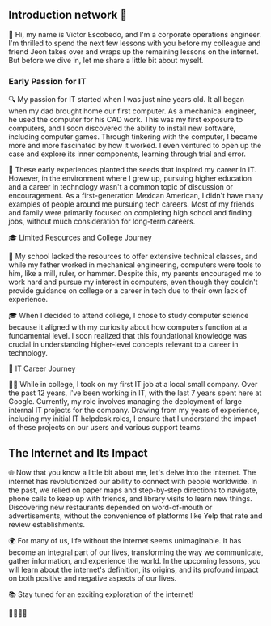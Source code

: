 ## Introduction network 👋

👋 Hi, my name is Victor Escobedo, and I'm a corporate operations engineer. I'm thrilled to spend the next few lessons with you before my colleague and friend Jeon takes over and wraps up the remaining lessons on the internet. But before we dive in, let me share a little bit about myself.

### Early Passion for IT

🔍 My passion for IT started when I was just nine years old. It all began when my dad brought home our first computer. As a mechanical engineer, he used the computer for his CAD work. This was my first exposure to computers, and I soon discovered the ability to install new software, including computer games. Through tinkering with the computer, I became more and more fascinated by how it worked. I even ventured to open up the case and explore its inner components, learning through trial and error.

🌱 These early experiences planted the seeds that inspired my career in IT. However, in the environment where I grew up, pursuing higher education and a career in technology wasn't a common topic of discussion or encouragement. As a first-generation Mexican American, I didn't have many examples of people around me pursuing tech careers. Most of my friends and family were primarily focused on completing high school and finding jobs, without much consideration for long-term careers.

🎓 Limited Resources and College Journey

🚧 My school lacked the resources to offer extensive technical classes, and while my father worked in mechanical engineering, computers were tools to him, like a mill, ruler, or hammer. Despite this, my parents encouraged me to work hard and pursue my interest in computers, even though they couldn't provide guidance on college or a career in tech due to their own lack of experience.

🎓 When I decided to attend college, I chose to study computer science because it aligned with my curiosity about how computers function at a fundamental level. I soon realized that this foundational knowledge was crucial in understanding higher-level concepts relevant to a career in technology.

💼 IT Career Journey

👨‍💻 While in college, I took on my first IT job at a local small company. Over the past 12 years, I've been working in IT, with the last 7 years spent here at Google. Currently, my role involves managing the deployment of large internal IT projects for the company. Drawing from my years of experience, including my initial IT helpdesk roles, I ensure that I understand the impact of these projects on our users and various support teams.

## The Internet and Its Impact

🌐 Now that you know a little bit about me, let's delve into the internet. The internet has revolutionized our ability to connect with people worldwide. In the past, we relied on paper maps and step-by-step directions to navigate, phone calls to keep up with friends, and library visits to learn new things. Discovering new restaurants depended on word-of-mouth or advertisements, without the convenience of platforms like Yelp that rate and review establishments.

🌍 For many of us, life without the internet seems unimaginable. It has become an integral part of our lives, transforming the way we communicate, gather information, and experience the world. In the upcoming lessons, you will learn about the internet's definition, its origins, and its profound impact on both positive and negative aspects of our lives.

📚 Stay tuned for an exciting exploration of the internet!

👨‍💻🌐🌟